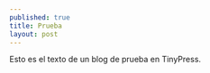 ```yaml
---
published: true
title: Prueba
layout: post
---
```

Esto es el texto de un blog de prueba en TinyPress.